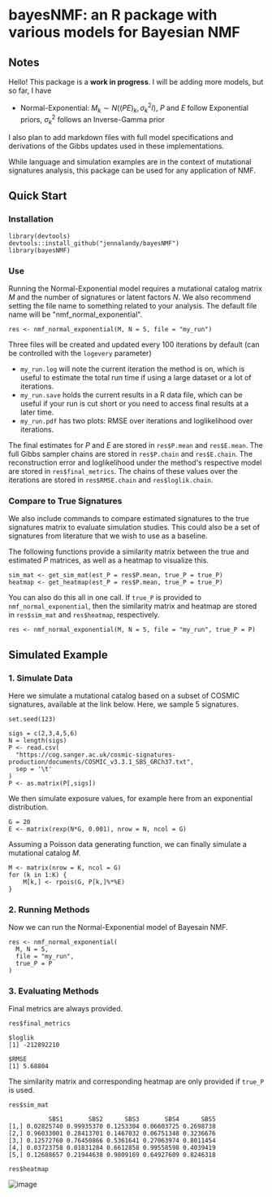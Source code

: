 # bayesNMF: an R package with various models for Bayesian NMF

## Notes

Hello! This package is a **work in progress**. I will be adding more models, but so far, I have
- Normal-Exponential: $M_k \sim N((PE)_k, \sigma^2_k I)$, $P$ and $E$ follow Exponential priors, $\sigma^2_k$ follows an Inverse-Gamma prior

I also plan to add markdown files with full model specifications and derivations of the Gibbs updates used in these implementations.

While language and simulation examples are in the context of mutational signatures analysis, this package can be used for any application of NMF.

## Quick Start

### Installation

```{r}
library(devtools)
devtools::install_github("jennalandy/bayesNMF")
library(bayesNMF)
```

### Use

Running the Normal-Exponential model requires a mutational catalog matrix $M$ and the number of signatures or latent factors $N$. We also recommend setting the file name to something related to your analysis. The default file name will be "nmf_normal_exponential".

```{r}
res <- nmf_normal_exponential(M, N = 5, file = "my_run")
```

Three files will be created and updated every 100 iterations by default (can be controlled with the `logevery` parameter)
- `my_run.log` will note the current iteration the method is on, which is useful to estimate the total run time if using a large dataset or a lot of iterations. 
- `my_run.save` holds the current results in a R data file, which can be useful if your run is cut short or you need to access final results at a later time.
- `my_run.pdf` has two plots: RMSE over iterations and loglikelihood over iterations.

The final estimates for $P$ and $E$ are stored in `res$P.mean` and `res$E.mean`. The full Gibbs sampler chains are stored in `res$P.chain` and `res$E.chain`. The reconstruction error and loglikelihood under the method's respective model are stored in `res$final_metrics`. The chains of these values over the iterations are stored in `res$RMSE.chain` and `res$loglik.chain`. 

### Compare to True Signatures

We also include commands to compare estimated signatures to the true signatures matrix to evaluate simulation studies. This could also be a set of signatures from literature that we wish to use as a baseline.

The following functions provide a similarity matrix between the true and estimated $P$ matrices, as well as a heatmap to visualize this.

```{r}
sim_mat <- get_sim_mat(est_P = res$P.mean, true_P = true_P)
heatmap <- get_heatmap(est_P = res$P.mean, true_P = true_P)
```

You can also do this all in one call. If `true_P` is provided to `nmf_normal_exponential`, then the similarity matrix and heatmap are stored in `res$sim_mat` and `res$heatmap`, respectively.

```{r}
res <- nmf_normal_exponential(M, N = 5, file = "my_run", true_P = P)
```

## Simulated Example

### 1. Simulate Data

Here we simulate a mutational catalog based on a subset of COSMIC signatures, available at the link below. Here, we sample 5 signatures.

```{r}
set.seed(123)

sigs = c(2,3,4,5,6)
N = length(sigs)
P <- read.csv(
  "https://cog.sanger.ac.uk/cosmic-signatures-production/documents/COSMIC_v3.3.1_SBS_GRCh37.txt",
  sep = '\t'
)
P <- as.matrix(P[,sigs])
```

We then simulate exposure values, for example here from an exponential distribution.

```{r}
G = 20
E <- matrix(rexp(N*G, 0.001), nrow = N, ncol = G)
```

Assuming a Poisson data generating function, we can finally simulate a mutational catalog $M$.

```{r}
M <- matrix(nrow = K, ncol = G)
for (k in 1:K) {
    M[k,] <- rpois(G, P[k,]%*%E)
}
```

### 2. Running Methods

Now we can run the Normal-Exponential model of Bayesain NMF.

```{r}
res <- nmf_normal_exponential(
  M, N = 5,
  file = "my_run",
  true_P = P
)
```

### 3. Evaluating Methods

Final metrics are always provided.

```{r}
res$final_metrics
```
```
$loglik
[1] -212892210

$RMSE
[1] 5.68804
```

The similarity matrix and corresponding heatmap are only provided if `true_P` is used.

```{r}
res$sim_mat
```
```
           SBS1       SBS2      SBS3       SBS4      SBS5
[1,] 0.02825740 0.99935370 0.1253304 0.06603725 0.2698738
[2,] 0.96033001 0.28413701 0.1467032 0.06751348 0.3236676
[3,] 0.12572760 0.76450866 0.5361641 0.27063974 0.8011454
[4,] 0.03723758 0.01831284 0.6612858 0.99558598 0.4039419
[5,] 0.12688657 0.21944638 0.9809169 0.64927609 0.8246318
```

```{r}
res$heatmap
```
![image](https://github.com/jennalandy/bayesNMF/assets/35237833/793b8562-6185-4b0b-ab76-dcf12b1ced0a)

